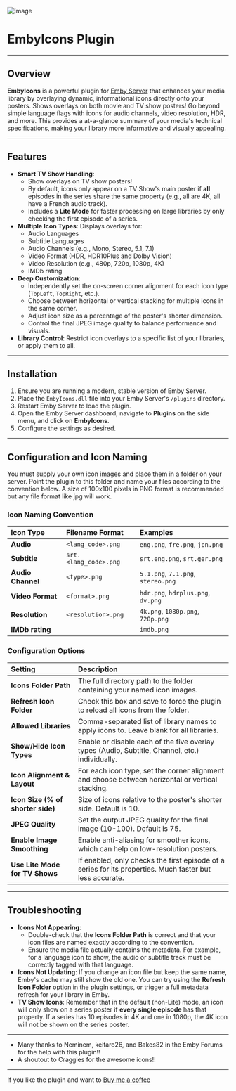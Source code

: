 ![image](https://github.com/user-attachments/assets/08e70e95-d4fd-45be-b206-1d0b0922fbe1)

# EmbyIcons Plugin

---

## Overview

**EmbyIcons** is a powerful plugin for [Emby Server](https://emby.media/) that enhances your media library by overlaying dynamic, informational icons directly onto your posters. Shows overlays on both movie and TV show posters! Go beyond simple language flags with icons for audio channels, video resolution, HDR, and more. This provides a at-a-glance summary of your media's technical specifications, making your library more informative and visually appealing.

---

## Features

- **Smart TV Show Handling**:
    - Show overlays on TV show posters!
    - By default, icons only appear on a TV Show's main poster if **all** episodes in the series share the same property (e.g., all are 4K, all have a French audio track).
    - Includes a **Lite Mode** for faster processing on large libraries by only checking the first episode of a series.
- **Multiple Icon Types**: Displays overlays for:
    - Audio Languages
    - Subtitle Languages
    - Audio Channels (e.g., Mono, Stereo, 5.1, 7.1)
    - Video Format (HDR, HDR10Plus and Dolby Vision)
    - Video Resolution (e.g., 480p, 720p, 1080p, 4K)
    - IMDb rating
- **Deep Customization**:
    - Independently set the on-screen corner alignment for each icon type (`TopLeft`, `TopRight`, etc.).
    - Choose between horizontal or vertical stacking for multiple icons in the same corner.
    - Adjust icon size as a percentage of the poster's shorter dimension.
    - Control the final JPEG image quality to balance performance and visuals.
- **Library Control**: Restrict icon overlays to a specific list of your libraries, or apply them to all.

---

## Installation

1.  Ensure you are running a modern, stable version of Emby Server.
2.  Place the `EmbyIcons.dll` file into your Emby Server's `/plugins` directory.
3.  Restart Emby Server to load the plugin.
4.  Open the Emby Server dashboard, navigate to **Plugins** on the side menu, and click on **EmbyIcons**.
5.  Configure the settings as desired.

---

## Configuration and Icon Naming

You must supply your own icon images and place them in a folder on your server. Point the plugin to this folder and name your files according to the convention below. A size of 100x100 pixels in PNG format is recommended but any file format like jpg will work.

### Icon Naming Convention

| Icon Type | Filename Format | Examples |
| :--- | :--- | :--- |
| **Audio** | `<lang_code>.png` | `eng.png`, `fre.png`, `jpn.png` |
| **Subtitle** | `srt.<lang_code>.png` | `srt.eng.png`, `srt.ger.png` |
| **Audio Channel** | `<type>.png` | `5.1.png`, `7.1.png`, `stereo.png` |
| **Video Format** | `<format>.png` | `hdr.png`, `hdrplus.png`, `dv.png` |
| **Resolution** | `<resolution>.png`| `4k.png`, `1080p.png`, `720p.png` |
| **IMDb rating** | |  `imdb.png` |

### Configuration Options

| Setting | Description |
| :--- | :--- |
| **Icons Folder Path** | The full directory path to the folder containing your named icon images. |
| **Refresh Icon Folder** | Check this box and save to force the plugin to reload all icons from the folder. |
| **Allowed Libraries** | Comma-separated list of library names to apply icons to. Leave blank for all libraries. |
| **Show/Hide Icon Types**| Enable or disable each of the five overlay types (Audio, Subtitle, Channel, etc.) individually. |
| **Icon Alignment & Layout** | For each icon type, set the corner alignment and choose between horizontal or vertical stacking. |
| **Icon Size (% of shorter side)** | Size of icons relative to the poster's shorter side. Default is 10. |
| **JPEG Quality**| Set the output JPEG quality for the final image (10-100). Default is 75. |
| **Enable Image Smoothing**| Enable anti-aliasing for smoother icons, which can help on low-resolution posters. |
| **Use Lite Mode for TV Shows** | If enabled, only checks the first episode of a series for its properties. Much faster but less accurate. |

---

## Troubleshooting

-   **Icons Not Appearing**:
    -   Double-check that the **Icons Folder Path** is correct and that your icon files are named exactly according to the convention.
    -   Ensure the media file actually contains the metadata. For example, for a language icon to show, the audio or subtitle track must be correctly tagged with that language.
-   **Icons Not Updating**: If you change an icon file but keep the same name, Emby's cache may still show the old one. You can try using the **Refresh Icon Folder** option in the plugin settings, or trigger a full metadata refresh for your library in Emby.
-   **TV Show Icons**: Remember that in the default (non-Lite) mode, an icon will only show on a series poster if **every single episode** has that property. If a series has 10 episodes in 4K and one in 1080p, the 4K icon will not be shown on the series poster.

---

-   Many thanks to Neminem, keitaro26, and Bakes82 in the Emby Forums for the help with this plugin!!
-   A shoutout to Craggles for the awesome icons!!

---

If you like the plugin and want to [Buy me a coffee](https://buymeacoffee.com/yockser)
